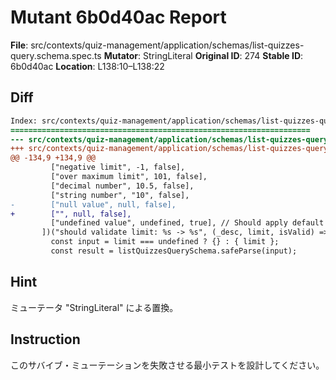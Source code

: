 # Mutant 6b0d40ac Report

**File**: src/contexts/quiz-management/application/schemas/list-quizzes-query.schema.spec.ts
**Mutator**: StringLiteral
**Original ID**: 274
**Stable ID**: 6b0d40ac
**Location**: L138:10–L138:22

## Diff

```diff
Index: src/contexts/quiz-management/application/schemas/list-quizzes-query.schema.spec.ts
===================================================================
--- src/contexts/quiz-management/application/schemas/list-quizzes-query.schema.spec.ts	original
+++ src/contexts/quiz-management/application/schemas/list-quizzes-query.schema.spec.ts	mutated #274
@@ -134,9 +134,9 @@
         ["negative limit", -1, false],
         ["over maximum limit", 101, false],
         ["decimal number", 10.5, false],
         ["string number", "10", false],
-        ["null value", null, false],
+        ["", null, false],
         ["undefined value", undefined, true], // Should apply default
       ])("should validate limit: %s -> %s", (_desc, limit, isValid) => {
         const input = limit === undefined ? {} : { limit };
         const result = listQuizzesQuerySchema.safeParse(input);
```

## Hint

ミューテータ "StringLiteral" による置換。

## Instruction

このサバイブ・ミューテーションを失敗させる最小テストを設計してください。
